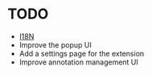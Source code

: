 # TODO

- [I18N](https://developer.chrome.com/docs/extensions/reference/api/i18n?hl=it#concepts_and_usage)
- Improve the popup UI
- Add a settings page for the extension
- Improve annotation management UI